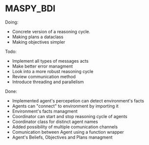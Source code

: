 # MASPY_BDI

Doing:
  - Concrete version of a reasoning cycle.
  - Making plans a dataclass
  - Making objectives simpler
  
Todo:
  - Implement all types of messages acts
  - Make better error managment
  - Look into a more robust reasoning cycle
  - Review communication method
  - Introduce threading and parallelism

Done:
  - Implemented agent's percepetion can detect environment's facts
  - Agents can "connect" to environment by importing it
  - Environment's facts managment 
  - Coordinator can start and stop reasoning cycle of agents
  - Coordinator class for distinct agent names
  - Added possibility of multiple comunication channels
  - Comunication between Agent using a function wrapper
  - Agent's Beliefs, Objectives and Plans managment
